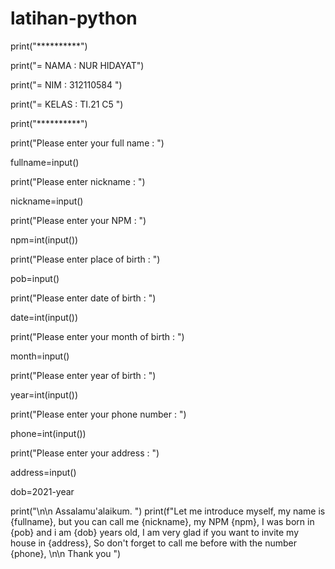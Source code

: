 # latihan-python

print("**********")

print("= NAMA    : NUR HIDAYAT")

print("= NIM     : 312110584         ")

print("= KELAS   : TI.21 C5         ")

print("**********")


print("Please enter your full name : ")

fullname=input()

print("Please enter nickname : ")

nickname=input()

print("Please enter your NPM : ")

npm=int(input())

print("Please enter place of birth : ")

pob=input()

print("Please enter date of birth : ")

date=int(input())

print("Please enter your month of birth : ")

month=input()

print("Please enter year of birth : ")

year=int(input())

print("Please enter your phone number : ")

phone=int(input())

print("Please enter your address : ")

address=input()


dob=2021-year

print("\n\n Assalamu'alaikum. ")
print(f"Let me introduce myself, my name is {fullname}, but you can call me {nickname}, my NPM {npm}, I was born in {pob} and i am {dob} years old, I am very glad if you want to invite my house in {address}, So don't forget to call me before with the number {phone}, \n\n Thank you ")
